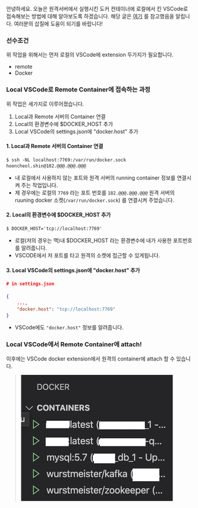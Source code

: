 안녕하세요. 오늘은 원격서버에서 실행시킨 도커 컨테이너에 로컬에서 킨 VSCode로 접속해보는 방법에 대해 알아보도록 하겠습니다. 해당 글은 [여기](https://florian-kriegel.de/blog/?p=234) 를 참고했음을 알립니다. 여러분의 삽질에 도움이 되기를 바랍니다!

### 선수조건

위 작업을 위해서는 먼저 로컬의 VSCode에 extension 두가지가 필요합니다.

* remote
* Docker

### Local VSCode로 Remote Container에 접속하는 과정

위 작업은 세가지로 이루어졌습니다.

1. Local과 Remote 서버의 Container 연결
2. Local의 환경변수에 $DOCKER_HOST 추가
3. Local VSCode의 settings.json에 "docker.host" 추가

#### 1. Local과 Remote 서버의 Container 연결

```shell
$ ssh -NL localhost:7769:/var/run/docker.sock hooncheol.shin@182.@@@.@@@.@@@
```

* 내 로컬에서 사용하지 않는 포트와 원격 서버의 running container 정보를 연결시켜 주는 작업입니다.
* 제 경우에는 로컬의 `7769` 라는 포트 번호를 `182.@@@.@@@.@@@` 원격 서버의 ruuning docker 소켓(`/var/run/docker.sock`) 를 연결시켜 주었습니다.

#### 2. Local의 환경변수에 $DOCKER_HOST 추가

```shell
$ DOCKER_HOST='tcp://localhost:7769'
```

* 로컬(저의 경우는 맥)내 $DOCKER_HOST 라는 환경변수에 내가 사용한 포트번호를 알려줍니다.
* VSCODE에서 저 포트를 타고 원격의 소켓에 접근할 수 있게됩니다.

#### 3. Local VSCode의 settings.json에 "docker.host" 추가

```json
# in settings.json

{
	...,
	"docker.host": "tcp://localhost:7769"
}
```

* VSCode에도 `"docker.host"` 정보를 알려줍니다.

### Local VSCode에서 Remote Container에 attach!

이후에는 VSCode docker extension에서 원격의 container에 attach 할 수 있습니다.

>  ![remote_container](../imgs/remote_container.png)